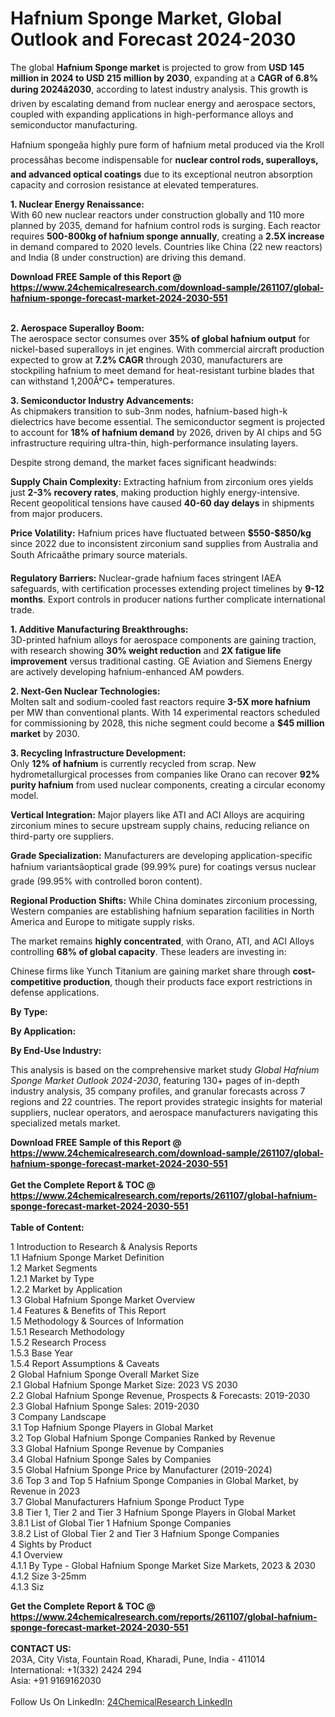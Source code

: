 <h1>Hafnium Sponge Market, Global Outlook and Forecast 2024-2030</h1><p>The global <strong>Hafnium Sponge market</strong> is projected to grow from <strong>USD 145 million in 2024 to USD 215 million by 2030</strong>, expanding at a <strong>CAGR of 6.8% during 2024â2030</strong>, according to latest industry analysis. This growth is driven by escalating demand from nuclear energy and aerospace sectors, coupled with expanding applications in high-performance alloys and semiconductor manufacturing.</p><p>Hafnium spongeâa highly pure form of hafnium metal produced via the Kroll processâhas become indispensable for <strong>nuclear control rods, superalloys, and advanced optical coatings</strong> due to its exceptional neutron absorption capacity and corrosion resistance at elevated temperatures.</p><p><strong>1. Nuclear Energy Renaissance:</strong><br>
With 60 new nuclear reactors under construction globally and 110 more planned by 2035, demand for hafnium control rods is surging. Each reactor requires <strong>500-800kg of hafnium sponge annually</strong>, creating a <strong>2.5X increase</strong> in demand compared to 2020 levels. Countries like China (22 new reactors) and India (8 under construction) are driving this demand.</p><div><b>Download FREE Sample of this Report @ 
            <a href="https://www.24chemicalresearch.com/download-sample/261107/global-hafnium-sponge-forecast-market-2024-2030-551">
            https://www.24chemicalresearch.com/download-sample/261107/global-hafnium-sponge-forecast-market-2024-2030-551</a></b></div><br><p><strong>2. Aerospace Superalloy Boom:</strong><br>
The aerospace sector consumes over <strong>35% of global hafnium output</strong> for nickel-based superalloys in jet engines. With commercial aircraft production expected to grow at <strong>7.2% CAGR</strong> through 2030, manufacturers are stockpiling hafnium to meet demand for heat-resistant turbine blades that can withstand 1,200Â°C+ temperatures.</p><p><strong>3. Semiconductor Industry Advancements:</strong><br>
As chipmakers transition to sub-3nm nodes, hafnium-based high-k dielectrics have become essential. The semiconductor segment is projected to account for <strong>18% of hafnium demand</strong> by 2026, driven by AI chips and 5G infrastructure requiring ultra-thin, high-performance insulating layers.</p><p>Despite strong demand, the market faces significant headwinds:</p><p><strong>Supply Chain Complexity:</strong> Extracting hafnium from zirconium ores yields just <strong>2-3% recovery rates</strong>, making production highly energy-intensive. Recent geopolitical tensions have caused <strong>40-60 day delays</strong> in shipments from major producers.</p><p><strong>Price Volatility:</strong> Hafnium prices have fluctuated between <strong>$550-$850/kg</strong> since 2022 due to inconsistent zirconium sand supplies from Australia and South Africaâthe primary source materials.</p><p><strong>Regulatory Barriers:</strong> Nuclear-grade hafnium faces stringent IAEA safeguards, with certification processes extending project timelines by <strong>9-12 months</strong>. Export controls in producer nations further complicate international trade.</p><p><strong>1. Additive Manufacturing Breakthroughs:</strong><br>
3D-printed hafnium alloys for aerospace components are gaining traction, with research showing <strong>30% weight reduction</strong> and <strong>2X fatigue life improvement</strong> versus traditional casting. GE Aviation and Siemens Energy are actively developing hafnium-enhanced AM powders.</p><p><strong>2. Next-Gen Nuclear Technologies:</strong><br>
Molten salt and sodium-cooled fast reactors require <strong>3-5X more hafnium</strong> per MW than conventional plants. With 14 experimental reactors scheduled for commissioning by 2028, this niche segment could become a <strong>$45 million market</strong> by 2030.</p><p><strong>3. Recycling Infrastructure Development:</strong><br>
Only <strong>12% of hafnium</strong> is currently recycled from scrap. New hydrometallurgical processes from companies like Orano can recover <strong>92% purity hafnium</strong> from used nuclear components, creating a circular economy model.</p><p><strong>Vertical Integration:</strong> Major players like ATI and ACI Alloys are acquiring zirconium mines to secure upstream supply chains, reducing reliance on third-party ore suppliers.</p><p><strong>Grade Specialization:</strong> Manufacturers are developing application-specific hafnium variantsâoptical grade (99.99% pure) for coatings versus nuclear grade (99.95% with controlled boron content).</p><p><strong>Regional Production Shifts:</strong> While China dominates zirconium processing, Western companies are establishing hafnium separation facilities in North America and Europe to mitigate supply risks.</p><p>The market remains <strong>highly concentrated</strong>, with Orano, ATI, and ACI Alloys controlling <strong>68% of global capacity</strong>. These leaders are investing in:</p><p>Chinese firms like Yunch Titanium are gaining market share through <strong>cost-competitive production</strong>, though their products face export restrictions in defense applications.</p><p><strong>By Type:</strong></p><p><strong>By Application:</strong></p><p><strong>By End-Use Industry:</strong></p><p>This analysis is based on the comprehensive market study <em>Global Hafnium Sponge Market Outlook 2024-2030</em>, featuring 130+ pages of in-depth industry analysis, 35 company profiles, and granular forecasts across 7 regions and 22 countries. The report provides strategic insights for material suppliers, nuclear operators, and aerospace manufacturers navigating this specialized metals market.</p><div><b>Download FREE Sample of this Report @ 
            <a href="https://www.24chemicalresearch.com/download-sample/261107/global-hafnium-sponge-forecast-market-2024-2030-551">
            https://www.24chemicalresearch.com/download-sample/261107/global-hafnium-sponge-forecast-market-2024-2030-551</a></b></div><br><div><b>Get the Complete Report & TOC @ 
            <a href="https://www.24chemicalresearch.com/reports/261107/global-hafnium-sponge-forecast-market-2024-2030-551">
            https://www.24chemicalresearch.com/reports/261107/global-hafnium-sponge-forecast-market-2024-2030-551</a></b></div><br>
            <b>Table of Content:</b><p>1 Introduction to Research & Analysis Reports<br />
    1.1 Hafnium Sponge Market Definition<br />
    1.2 Market Segments<br />
        1.2.1 Market by Type<br />
        1.2.2 Market by Application<br />
    1.3 Global Hafnium Sponge Market Overview<br />
    1.4 Features & Benefits of This Report<br />
    1.5 Methodology & Sources of Information<br />
        1.5.1 Research Methodology<br />
        1.5.2 Research Process<br />
        1.5.3 Base Year<br />
        1.5.4 Report Assumptions & Caveats<br />
2 Global Hafnium Sponge Overall Market Size<br />
    2.1 Global Hafnium Sponge Market Size: 2023 VS 2030<br />
    2.2 Global Hafnium Sponge Revenue, Prospects & Forecasts: 2019-2030<br />
    2.3 Global Hafnium Sponge Sales: 2019-2030<br />
3 Company Landscape<br />
    3.1 Top Hafnium Sponge Players in Global Market<br />
    3.2 Top Global Hafnium Sponge Companies Ranked by Revenue<br />
    3.3 Global Hafnium Sponge Revenue by Companies<br />
    3.4 Global Hafnium Sponge Sales by Companies<br />
    3.5 Global Hafnium Sponge Price by Manufacturer (2019-2024)<br />
    3.6 Top 3 and Top 5 Hafnium Sponge Companies in Global Market, by Revenue in 2023<br />
    3.7 Global Manufacturers Hafnium Sponge Product Type<br />
    3.8 Tier 1, Tier 2 and Tier 3 Hafnium Sponge Players in Global Market<br />
        3.8.1 List of Global Tier 1 Hafnium Sponge Companies<br />
        3.8.2 List of Global Tier 2 and Tier 3 Hafnium Sponge Companies<br />
4 Sights by Product<br />
    4.1 Overview<br />
        4.1.1 By Type - Global Hafnium Sponge Market Size Markets, 2023 & 2030<br />
        4.1.2 Size 3-25mm<br />
        4.1.3 Siz</p><div><b>Get the Complete Report & TOC @ 
            <a href="https://www.24chemicalresearch.com/reports/261107/global-hafnium-sponge-forecast-market-2024-2030-551">
            https://www.24chemicalresearch.com/reports/261107/global-hafnium-sponge-forecast-market-2024-2030-551</a></b></div><br><b>CONTACT US:</b><br>
            203A, City Vista, Fountain Road, Kharadi, Pune, India - 411014<br>
            International: +1(332) 2424 294<br>
            Asia: +91 9169162030 <br><br>
            Follow Us On LinkedIn: <a href="https://www.linkedin.com/company/24chemicalresearch/">24ChemicalResearch LinkedIn</a>